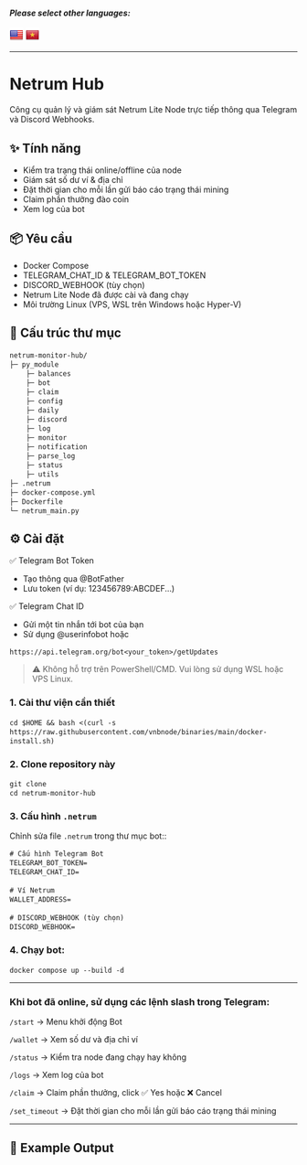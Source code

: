 #### *Please select other languages:*
[![English](https://raw.githubusercontent.com/gosquared/flags/master/flags/flags/shiny/24/United-States.png)](README.md)
[![Việt Nam](https://raw.githubusercontent.com/gosquared/flags/master/flags/flags/shiny/24/Vietnam.png)](README.vn.md)   

------
# Netrum Hub

Công cụ quản lý và giám sát Netrum Lite Node trực tiếp thông qua Telegram và Discord Webhooks.

## ✨ Tính năng
- Kiểm tra trạng thái online/offline của node
- Giám sát số dư ví & địa chỉ
- Đặt thời gian cho mỗi lần gửi báo cáo trạng thái mining
- Claim phần thưởng đào coin
- Xem log của bot

## 📦 Yêu cầu
- Docker Compose
- TELEGRAM_CHAT_ID & TELEGRAM_BOT_TOKEN
- DISCORD_WEBHOOK (tùy chọn) 
- Netrum Lite Node đã được cài và đang chạy
- Môi trường Linux (VPS, WSL trên Windows hoặc Hyper-V)

## 📁 Cấu trúc thư mục
```
netrum-monitor-hub/
├─ py_module
    ├─ balances
    ├─ bot
    ├─ claim
    ├─ config
    ├─ daily
    ├─ discord
    ├─ log
    ├─ monitor
    ├─ notification
    ├─ parse_log
    ├─ status
    ├─ utils
├─ .netrum
├─ docker-compose.yml
├─ Dockerfile
└─ netrum_main.py
```

## ⚙️ Cài đặt
✅ Telegram Bot Token
- Tạo thông qua @BotFather
- Lưu token (ví dụ: 123456789:ABCDEF...)

✅ Telegram Chat ID
- Gửi một tin nhắn tới bot của bạn
- Sử dụng @userinfobot hoặc
```
https://api.telegram.org/bot<your_token>/getUpdates
```

> ⚠️ Không hỗ trợ trên PowerShell/CMD. Vui lòng sử dụng WSL hoặc VPS Linux.

### 1. Cài thư viện cần thiết
```
cd $HOME && bash <(curl -s https://raw.githubusercontent.com/vnbnode/binaries/main/docker-install.sh)
```

### 2. Clone repository này
```
git clone
cd netrum-monitor-hub
```

### 3. Cấu hình `.netrum`
Chỉnh sửa file `.netrum` trong thư mục bot::

```
# Cấu hình Telegram Bot
TELEGRAM_BOT_TOKEN=
TELEGRAM_CHAT_ID=

# Ví Netrum
WALLET_ADDRESS=

# DISCORD_WEBHOOK (tùy chọn)
DISCORD_WEBHOOK=
```  

### 4. Chạy bot:
```
docker compose up --build -d
```
---

### Khi bot đã online, sử dụng các lệnh slash trong Telegram:

`/start` → Menu khởi động Bot

`/wallet` → Xem số dư và địa chỉ ví

`/status` → Kiểm tra node đang chạy hay không

`/logs` → Xem log của bot

`/claim` → Claim phần thưởng, click ✅ Yes hoặc ❌ Cancel

`/set_timeout` → Đặt thời gian cho mỗi lần gửi báo cáo trạng thái mining

---
## 📑 Example Output


